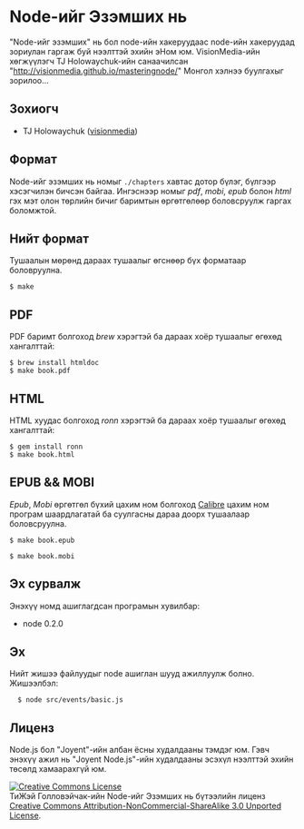 # Node-ийг Эзэмших нь

 "Node-ийг эзэмших" нь бол node-ийн хакеруудаас node-ийн хакеруудад зориулан гаргаж буй нээлттэй эхийн эНом юм. VisionMedia-ийн хөгжүүлэгч TJ Holowaychuk-ийн санаачилсан "http://visionmedia.github.io/masteringnode/" Монгол хэлнээ буулгахыг зорилоо...

## Зохиогч

 - TJ Holowaychuk ([visionmedia](http://github.com/visionmedia))

## Формат

 Node-ийг эзэмших нь номыг `./chapters` хавтас дотор бүлэг, бүлгээр хэсэгчилэн бичсэн байгаа. Ингэснээр номыг _pdf_, _mobi_, _epub_ болон _html_ гэх мэт олон төрлийн бичиг баримтын өргөтгөлөөр боловсруулж гаргах боломжтой.

## Нийт формат

Тушаалын мөрөнд дараах тушаалыг өгснөөр бүх форматаар боловруулна.

    $ make

## PDF

PDF баримт болгоход _brew_ хэрэгтэй ба дараах хоёр тушаалыг өгөхөд хангалттай:

    $ brew install htmldoc
    $ make book.pdf

## HTML

HTML хуудас болгоход _ronn_ хэрэгтэй ба дараах хоёр тушаалыг өгөхөд хангалттай:

    $ gem install ronn
    $ make book.html

## EPUB && MOBI

_Epub_, _Mobi_ өргөтгөл бүхий цахим ном болгоход [Calibre](http://calibre-ebook.com/) цахим ном програм шаардлагатай ба суулгасны дараа доорх тушаалаар боловсруулна.

    $ make book.epub
    
    $ make book.mobi

## Эх сурвалж

Энэхүү номд ашиглагдсан програмын хувилбар:

  - node 0.2.0

## Эх

Нийт жишээ файлуудыг node ашиглан шууд ажиллуулж болно.
Жишээлбэл:

      $ node src/events/basic.js

## Лиценз

Node.js бол "Joyent"-ийн албан ёсны худалдааны тэмдэг юм. Гэвч энэхүү ажил нь "Joyent Node.js"-ийн худалдааны эсэхүл нээлттэй эхийн төсөлд хамаарахгүй юм.

<a rel="license" href="http://creativecommons.org/licenses/by-nc-sa/3.0/"><img alt="Creative Commons License" style="border-width:0" src="http://creativecommons.org/images/public/somerights20.png" /></a><br /><span xmlns:cc="http://creativecommons.org/ns#" property="cc:attributionName">ТиЖэй Голловэйчак</span>-ийн <span xmlns:dc="http://purl.org/dc/elements/1.1/" href="http://purl.org/dc/dcmitype/Text" property="dc:title" rel="dc:type">Node-ийг Эзэмших нь</span> бүтээлийн лиценз <br/> <a rel="license" href="http://creativecommons.org/licenses/by-nc-sa/3.0/">Creative Commons Attribution-NonCommercial-ShareAlike 3.0 Unported License</a>.
